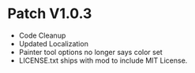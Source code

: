 ﻿# Patch V1.0.3
* Code Cleanup
* Updated Localization
* Painter tool options no longer says color set
* LICENSE.txt ships with mod to include MIT License.